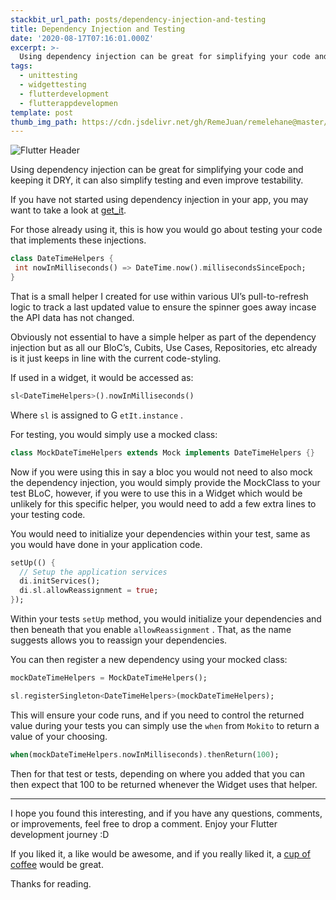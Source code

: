 ```yaml
---
stackbit_url_path: posts/dependency-injection-and-testing
title: Dependency Injection and Testing
date: '2020-08-17T07:16:01.000Z'
excerpt: >-
  Using dependency injection can be great for simplifying your code and keeping it DRY, it can also s...
tags:
  - unittesting
  - widgettesting
  - flutterdevelopment
  - flutterappdevelopmen
template: post
thumb_img_path: https://cdn.jsdelivr.net/gh/RemeJuan/remelehane@master/uPic/1*w_Hwise5fi9orTgRt5ClQA.jpeg
---
```


![Flutter Header](https://cdn.jsdelivr.net/gh/RemeJuan/remelehane@master/uPic/1*w_Hwise5fi9orTgRt5ClQA.jpeg)

Using dependency injection can be great for simplifying your code and keeping it DRY, it can also simplify testing and even improve testability.

If you have not started using dependency injection in your app, you may want to take a look at [get_it](https://pub.dev/packages/get_it).

For those already using it, this is how you would go about testing your code that implements these injections.


```dart
class DateTimeHelpers {
 int nowInMilliseconds() => DateTime.now().millisecondsSinceEpoch;
}
```


That is a small helper I created for use within various UI’s pull-to-refresh logic to track a last updated value to ensure the spinner goes away incase the API data has not changed.

Obviously not essential to have a simple helper as part of the dependency injection but as all our BloC’s, Cubits, Use Cases, Repositories, etc already is it just keeps in line with the current code-styling.

If used in a widget, it would be accessed as:


```dart
sl<DateTimeHelpers>().nowInMilliseconds()
```


Where 
`sl`
 is assigned to G
`etIt.instance`
.

For testing, you would simply use a mocked class:


```dart
class MockDateTimeHelpers extends Mock implements DateTimeHelpers {}
```


Now if you were using this in say a bloc you would not need to also mock the dependency injection, you would simply provide the MockClass to your test BLoC, however, if you were to use this in a Widget which would be unlikely for this specific helper, you would need to add a few extra lines to your testing code.

You would need to initialize your dependencies within your test, same as you would have done in your application code.


```dart
setUp(() {
  // Setup the application services
  di.initServices();
  di.sl.allowReassignment = true;
});
```


Within your tests 
`setUp`
 method, you would initialize your dependencies and then beneath that you enable 
`allowReassignment`
. That, as the name suggests allows you to reassign your dependencies.

You can then register a new dependency using your mocked class:


```dart
mockDateTimeHelpers = MockDateTimeHelpers();

sl.registerSingleton<DateTimeHelpers>(mockDateTimeHelpers);
```


This will ensure your code runs, and if you need to control the returned value during your tests you can simply use the 
`when`
 from 
`Mokito`
 to return a value of your choosing.


```dart
when(mockDateTimeHelpers.nowInMilliseconds).thenReturn(100);
```

Then for that test or tests, depending on where you added that you can then expect that 100 to be returned whenever the Widget uses that helper.

***

I hope you found this interesting, and if you have any questions, comments, or improvements, feel free to drop a comment. Enjoy your Flutter development journey :D

If you liked it, a like would be awesome, and if you really liked it, a [cup of coffee](https://www.buymeacoffee.com/remelehane) would be great.

Thanks for reading.
